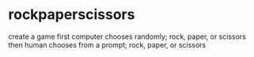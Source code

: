 # rockpaperscissors
create a game
first computer chooses randomly; rock, paper, or scissors
then human chooses from a prompt; rock, paper, or scissors
